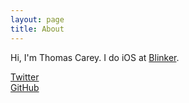```yaml
---
layout: page
title: About
---
```


Hi, I'm Thomas Carey. I do iOS at [Blinker](http://www.blinker.com).

[Twitter](http://twitter.com/_tcarey)<br />
[GitHub](http://github.com/thomasjcarey)
